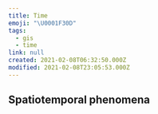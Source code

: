 ```yaml
---
title: Time
emoji: "\U0001F30D"
tags:
  - gis
  - time
link: null
created: 2021-02-08T06:32:50.000Z
modified: 2021-02-08T23:05:53.000Z
---
```


## Spatiotemporal phenomena
